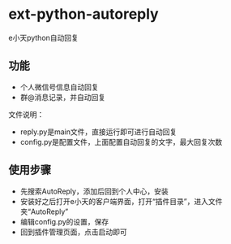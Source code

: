 # ext-python-autoreply
e小天python自动回复

## 功能
- 个人微信号信息自动回复
- 群@消息记录，并自动回复

文件说明：
- reply.py是main文件，直接运行即可进行自动回复
- config.py是配置文件，上面配置自动回复的文字，最大回复次数

## 使用步骤
- 先搜索AutoReply，添加后回到个人中心，安装
- 安装好之后打开e小天的客户端界面，打开“插件目录”，进入文件夹“AutoReply”
- 编辑config.py的设置，保存
- 回到插件管理页面，点击启动即可
